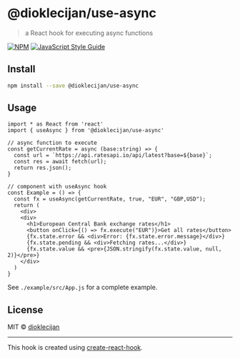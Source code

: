 # @dioklecijan/use-async

> a React hook for executing async functions

[![NPM](https://img.shields.io/npm/v/@dioklecijan/use-async.svg)](https://www.npmjs.com/package/@dioklecijan/use-async) [![JavaScript Style Guide](https://img.shields.io/badge/code_style-standard-brightgreen.svg)](https://standardjs.com)

## Install

```bash
npm install --save @dioklecijan/use-async
```

## Usage


```tsx
import * as React from 'react'
import { useAsync } from '@dioklecijan/use-async'

// async function to execute
const getCurrentRate = async (base:string) => {
  const url = `https://api.ratesapi.io/api/latest?base=${base}`;
  const res = await fetch(url);
  return res.json();
}

// component with useAsync hook
const Example = () => {
  const fx = useAsync(getCurrentRate, true, "EUR", "GBP,USD");
  return (
    <div>
    <div>
      <h1>European Central Bank exchange rates</h1>
      <button onClick={() => fx.execute("EUR")}>Get all rates</button>
      {fx.state.error && <div>Error: {fx.state.error.message}</div>}
      {fx.state.pending && <div>Fetching rates...</div>}
      {fx.state.value && <pre>{JSON.stringify(fx.state.value, null, 2)}</pre>}
    </div>
  )
}
```
See `./example/src/App.js` for a complete example.

## License

MIT © [dioklecijan](https://github.com/dioklecijan)

---

This hook is created using [create-react-hook](https://github.com/hermanya/create-react-hook).
